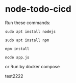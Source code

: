 # node-todo-cicd

Run these commands:


`sudo apt install nodejs`


`sudo apt install npm`


`npm install`

`node app.js`

or Run by docker compose

test2222
